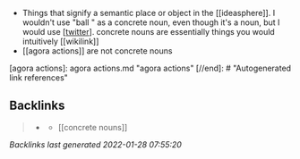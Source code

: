 - Things that signify a semantic place or object in the [[ideasphere]]. I wouldn't use "ball " as a concrete noun, even though it's a noun, but I would use [[twitter]]. concrete nouns are essentially things you would intuitively [[wikilink]]
- [[agora actions]] are not concrete nouns

[//begin]: # "Autogenerated link references for markdown compatibility"
[twitter]: twitter.md "twitter"
[agora actions]: agora actions.md "agora actions"
[//end]: # "Autogenerated link references"

## Backlinks

> - [](2021-01-11.md)
>   - [[concrete nouns]]

_Backlinks last generated 2022-01-28 07:55:20_
